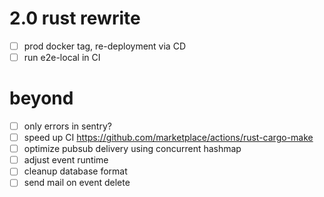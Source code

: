 
# 2.0 rust rewrite

- [ ] prod docker tag, re-deployment via CD
- [ ] run e2e-local in CI

# beyond

- [ ] only errors in sentry?
- [ ] speed up CI https://github.com/marketplace/actions/rust-cargo-make
- [ ] optimize pubsub delivery using concurrent hashmap
- [ ] adjust event runtime
- [ ] cleanup database format
- [ ] send mail on event delete
